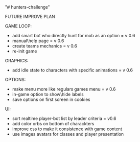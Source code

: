 "# hunters-challenge" 

FUTURE IMPROVE PLAN

GAME LOOP:
- add smart bot who directly hunt for mob as an option = v 0.6
- manual\help page = v 0.6
- create teams mechanics = v 0.6
- re-init game

GRAPHICS:
- add idle state to characters with specific animations = v 0.6

OPTIONS:
- make menu more like regulars games menu = v 0.6
- in-game option to show\hide labels
- save options on first screen in cookies

UI:
- sort realtime player-bot list by leader criteria  = v0.6
- add color orbs on bottom of charackters
- improve css to make it consistence with game content
- use images avatars for classes and player presentation